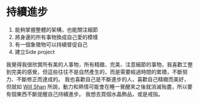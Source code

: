 # 持續進步

1. 能夠掌握整體的架構，也能關注細節
2. 將身邊的所有事物換成自己愛的模樣
3. 有一個象徵物可以持續督促自己
4. 建立Side project


我覺得我很欣賞所有美的人事物，所有精緻、完美、注意細節的事物，我喜歡工整到完美的感覺，但這些往往不是自然產生的，而是需要經過時間的累積，不斷努力、不斷修正而達成的。
我也喜歡自己是不斷進步的人，喜歡自己精緻而美好，但就如 [Will Shan](https://www.youtube.com/watch?v=3EUwxzpy690) 所說，動力和熱情可能會在睡一覺醒來之後就消滅殆盡，所以要有個東西不斷提醒自己持續進步。
我想去買個水晶飾品，或是戒指。